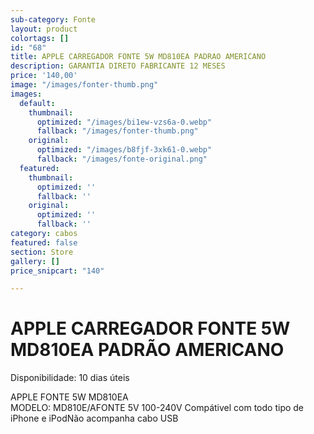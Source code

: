 ```yaml
---
sub-category: Fonte
layout: product
colortags: []
id: "68"
title: APPLE CARREGADOR FONTE 5W MD810EA PADRAO AMERICANO
description: GARANTIA DIRETO FABRICANTE 12 MESES
price: '140,00'
image: "/images/fonter-thumb.png"
images:
  default:
    thumbnail:
      optimized: "/images/bi1ew-vzs6a-0.webp"
      fallback: "/images/fonter-thumb.png"
    original:
      optimized: "/images/b8fjf-3xk61-0.webp"
      fallback: "/images/fonte-original.png"
  featured:
    thumbnail:
      optimized: ''
      fallback: ''
    original:
      optimized: ''
      fallback: ''
category: cabos
featured: false
section: Store
gallery: []
price_snipcart: "140"

---
```

# APPLE CARREGADOR FONTE 5W MD810EA PADRÃO AMERICANO

Disponibilidade: 10 dias úteis

APPLE FONTE 5W MD810EA  
MODELO: MD810E/AFONTE 5V 100-240V Compátivel com todo tipo de iPhone e iPodNão acompanha cabo USB